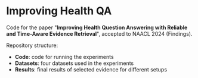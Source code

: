 # Improving Health QA
Code for the paper "**Improving Health Question Answering with Reliable and Time-Aware Evidence Retrieval**", accepted to NAACL 2024 (Findings).

Repository structure:
- **Code**: code for running the experiments
- **Datasets**: four datasets used in the experiments
- **Results**: final results of selected evidence for different setups

